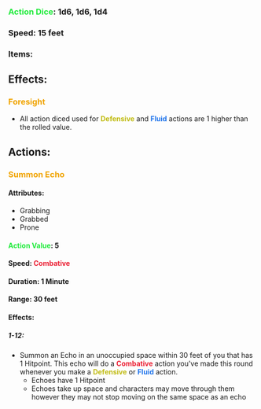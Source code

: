 ### <span style="font-weight:bold;color:rgb(33, 235, 60)">Action Dice</span>: 1d6, 1d6, 1d4
### Speed: 15 feet
### Items:
## Effects:
### <span style="font-weight:bold;color:rgb(240, 164, 0)">Foresight</span>
- All action diced used for <span style="font-weight:bold; color:rgb(192, 187, 17)">Defensive</span> and <span style="font-weight:bold; color:rgb(33, 117, 235)">Fluid</span> actions are 1 higher than the rolled value.
## Actions:
### <span style="font-weight:bold;color:rgb(240, 164, 0)">Summon Echo</span>
#### Attributes:
- Grabbing
- Grabbed
- Prone
#### <span style="font-weight:bold;color:rgb(33, 235, 60)">Action Value</span>: 5
#### Speed: <span style="font-weight:bold; color:rgb(235, 33, 53)">Combative</span>
#### Duration: 1 Minute
#### Range: 30 feet
#### Effects:
##### 1-12: 
- Summon an Echo in an unoccupied space within 30 feet of you that has 1 Hitpoint. This echo will do a <span style="font-weight:bold; color:rgb(235, 33, 53)">Combative</span> action you've made this round whenever you make a <span style="font-weight:bold; color:rgb(192, 187, 17)">Defensive</span> or <span style="font-weight:bold; color:rgb(33, 117, 235)">Fluid</span> action. 
	- Echoes have 1 Hitpoint
	- Echoes take up space and characters may move through them however they may not stop moving on the same space as an echo
